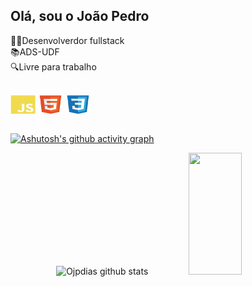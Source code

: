 ## Olá, sou o João Pedro 
🧑‍💻Desenvolverdor fullstack<br>
📚ADS-UDF<br>
🔍Livre para trabalho<br>


<div style="display: inline_block"><br>
  <img align="center" alt="Jp-Js" height="30" width="40" src="https://raw.githubusercontent.com/devicons/devicon/master/icons/javascript/javascript-plain.svg">
  <img align="center" alt="Jp-HTML" height="30" width="40" src="https://raw.githubusercontent.com/devicons/devicon/master/icons/html5/html5-original.svg">
  <img align="center" alt="jp-CSS" height="30" width="40" src="https://raw.githubusercontent.com/devicons/devicon/master/icons/css3/css3-original.svg">
</div>
<br>

[![Ashutosh's github activity graph](https://github-readme-activity-graph.vercel.app/graph?username=Ojpdias&bg_color=000000&color=965da6&line=79358c&point=86588c&area=true&hide_border=true)](https://github.com/ashutosh00710/github-readme-activity-graph)


<div align="center">  
  <img width="49%" height="195px" src="https://github-readme-stats.vercel.app/api?username=Ojpdias&show_icons=true&count_private=true&hide_border=true&title_color=79358C&icon_color=79358C&text_color=79358C&bg_color=0d1117" alt="Ojpdias github stats" /> 
  <img width="41%" height="195px" src="https://github-readme-stats.vercel.app/api/top-langs/?username=Ojpdias&layout=compact&hide_border=true&title_color=79358C&text_color=79358C&bg_color=0d1117" />
</div>
